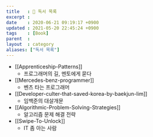 ```yaml
---
title   : 📖 독서 목록
excerpt : 
date    : 2020-06-21 09:19:17 +0900
updated : 2021-05-20 22:45:24 +0900
tags    : [Book]
parent  : 
layout  : category
aliases: ["독서 목록"]
---
```


- [[Apprenticeship-Patterns]] 
	- 프로그래머의 길, 멘토에게 묻다
- [[Mercedes-benz-programmer]]
	- 벤츠 타는 프로그래머
- [[Developer-culter-that-saved-korea-by-baekjun-lim]]
	- 임백준의 대살개문
- [[Algorithmic-Problem-Solving-Strategies]]
	- 알고리즘 문제 해결 전략 
- [[Swipe-To-Unlock]]
	- IT 좀 아는 사람
